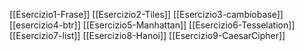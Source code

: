 

[[Esercizio1-Frase]]
[[Esercizio2-Tiles]]
[[Esercizio3-cambiobase]]
[[esercizio4-btr]]
[[Esercizio5-Manhattan]]
[[Esercizio6-Tesselation]]
[[Esercizio7-list]]
[[Esercizio8-Hanoi]]
[[Esercizio9-CaesarCipher]]
